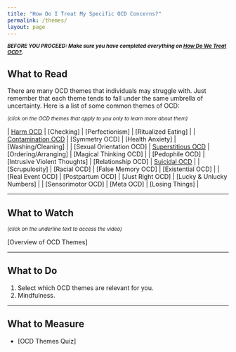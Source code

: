 ```yaml
---
title: "How Do I Treat My Specific OCD Concerns?"
permalink: /themes/
layout: page
---
```

<sup>***BEFORE YOU PROCEED: Make sure you have completed everything on <ins>[How Do We Treat OCD?](https://nader938.github.io/treatment)</ins>.***</sup>

## What to Read
There are many OCD themes that individuals may struggle with. Just remember that each theme tends to fall under the same umbrella of uncertainty.
Here is a list of some common themes of OCD:

<sup>*(click on the OCD themes that apply to you only to learn more about them)*</sup>

| <ins>[Harm OCD](https://nader938.github.io/themes/harm-ocd/)</ins> | [Checking] | [Perfectionism] | [Ritualized Eating] |
| <ins>[Contamination OCD](https://nader938.github.io/themes/contamination-ocd/)</ins> | [Symmetry OCD] | [Health Anxiety] | [Washing/Cleaning] |
| [Sexual Orientation OCD] | <ins>[Superstitious OCD](https://nader938.github.io/themes/superstitious-ocd/)</ins> | [Ordering/Arranging] | [Magical Thinking OCD] |
| [Pedophile OCD] | [Intrusive Violent Thoughts] | [Relationship OCD] | [Suicidal OCD](https://nader938.github.io/themes/suicidal-ocd/)</ins> |
| [Scrupulosity] | [Racial OCD] | [False Memory OCD] | [Existential OCD] |
| [Real Event OCD] | [Postpartum OCD] | [Just Right OCD] | [Lucky & Unlucky Numbers] |
| [Sensorimotor OCD] | [Meta OCD] | [Losing Things] |

- - - -

## What to Watch
<sup>*(click on the underline text to access the video)*</sup>

[Overview of OCD Themes]

- - - -

## What to Do
1. Select which OCD themes are relevant for you.
2. Mindfulness.

- - - -

## What to Measure
- [OCD Themes Quiz]
